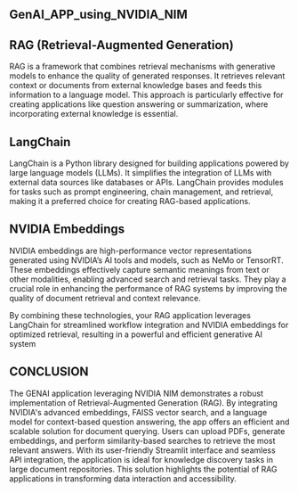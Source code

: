 ## GenAI_APP_using_NVIDIA_NIM

## RAG (Retrieval-Augmented Generation)

RAG is a framework that combines retrieval mechanisms with generative models to enhance the quality of generated responses. It retrieves relevant context or documents from external knowledge bases and feeds this information to a language model. This approach is particularly effective for creating applications like question answering or summarization, where incorporating external knowledge is essential.

## LangChain

LangChain is a Python library designed for building applications powered by large language models (LLMs). It simplifies the integration of LLMs with external data sources like databases or APIs. LangChain provides modules for tasks such as prompt engineering, chain management, and retrieval, making it a preferred choice for creating RAG-based applications.

## NVIDIA Embeddings

NVIDIA embeddings are high-performance vector representations generated using NVIDIA’s AI tools and models, such as NeMo or TensorRT. These embeddings effectively capture semantic meanings from text or other modalities, enabling advanced search and retrieval tasks. They play a crucial role in enhancing the performance of RAG systems by improving the quality of document retrieval and context relevance.

By combining these technologies, your RAG application leverages LangChain for streamlined workflow integration and NVIDIA embeddings for optimized retrieval, resulting in a powerful and efficient generative AI system


## CONCLUSION

The GENAI application leveraging NVIDIA NIM demonstrates a robust implementation of Retrieval-Augmented Generation (RAG). By integrating NVIDIA's advanced embeddings, FAISS vector search, and a language model for context-based question answering, the app offers an efficient and scalable solution for document querying. Users can upload PDFs, generate embeddings, and perform similarity-based searches to retrieve the most relevant answers. With its user-friendly Streamlit interface and seamless API integration, the application is ideal for knowledge discovery tasks in large document repositories. This solution highlights the potential of RAG applications in transforming data interaction and accessibility.